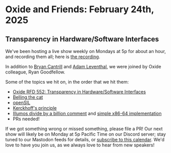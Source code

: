 # Oxide and Friends: February 24th, 2025

## Transparency in Hardware/Software Interfaces

We've been hosting a live show weekly on Mondays at 5p for about an hour,
and recording them all; here is
[the recording](https://youtu.be/6HcBFB6wUlQ).

In addition to
[Bryan Cantrill](https://bsky.app/profile/bcantrill.bsky.social) and
[Adam Leventhal](https://bsky.app/profile/ahl.bsky.social),
we were joined by Oxide colleague, Ryan Goodfellow.

Some of the topics we hit on, in the order that we hit them:

- [Oxide RFD 552: Transparency in Hardware/Software Interfaces](https://rfd.shared.oxide.computer/rfd/0552)
- [Belling the cat](https://en.wikipedia.org/wiki/Belling_the_Cat)
- [openSIL](https://github.com/openSIL/openSIL)
- [Kerckhoff's principle](https://en.wikipedia.org/wiki/Kerckhoffs's_principle)
- [Illumos divide by a billion comment](https://github.com/illumos/illumos-gate/blob/52698d928af9d4b9fd568a54d3d19277ed43a9e0/usr/src/uts/common/os/timers.c#L978-L1171) and [simple x86-64 implementation](https://github.com/illumos/illumos-gate/blob/52698d928af9d4b9fd568a54d3d19277ed43a9e0/usr/src/uts/common/os/timers.c#L1176-L1182)
- PRs needed!

If we got something wrong or missed something, please file a PR!
Our next show will likely be on Monday at 5p Pacific Time on our Discord
server; stay tuned to our Mastodon feeds for details, or [subscribe to this
calendar](https://calendar.google.com/calendar/ical/c_318925f4185aa71c4524d0d6127f31058c9e21f29f017d48a0fca6f564969cd0%40group.calendar.google.com/public/basic.ics).
We'd love to have you join us, as we always love to hear from new speakers!

